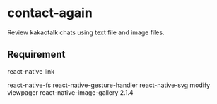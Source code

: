 # contact-again

Review kakaotalk chats using text file and image files.

## Requirement

react-native link

react-native-fs
react-native-gesture-handler
react-native-svg
modify viewpager
react-native-image-gallery 2.1.4
